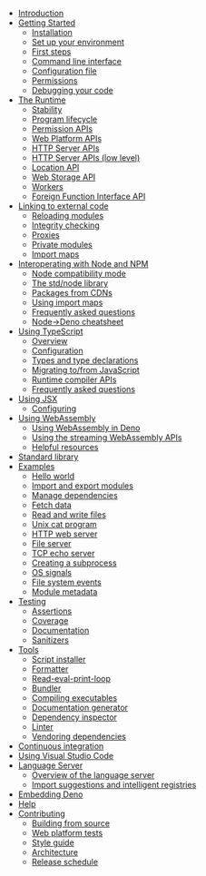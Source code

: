 * [Introduction][0]
* [Getting Started][1]
  * [Installation][2]
  * [Set up your environment][3]
  * [First steps][4]
  * [Command line interface][5]
  * [Configuration file][6]
  * [Permissions][7]
  * [Debugging your code][8]
* [The Runtime][9]
  * [Stability][10]
  * [Program lifecycle][11]
  * [Permission APIs][12]
  * [Web Platform APIs][13]
  * [HTTP Server APIs][14]
  * [HTTP Server APIs (low level)][15]
  * [Location API][16]
  * [Web Storage API][17]
  * [Workers][18]
  * [Foreign Function Interface API][19]
* [Linking to external code][20]
  * [Reloading modules][21]
  * [Integrity checking][22]
  * [Proxies][23]
  * [Private modules][24]
  * [Import maps][25]
* [Interoperating with Node and NPM][26]
  * [Node compatibility mode][27]
  * [The std/node library][28]
  * [Packages from CDNs][29]
  * [Using import maps][30]
  * [Frequently asked questions][31]
  * [Node->Deno cheatsheet][32]
* [Using TypeScript][33]
  * [Overview][34]
  * [Configuration][35]
  * [Types and type declarations][36]
  * [Migrating to/from JavaScript][37]
  * [Runtime compiler APIs][38]
  * [Frequently asked questions][39]
* [Using JSX][40]
  * [Configuring][41]
* [Using WebAssembly][42]
  * [Using WebAssembly in Deno][43]
  * [Using the streaming WebAssembly APIs][44]
  * [Helpful resources][45]
* [Standard library][46]
* [Examples][47]
  * [Hello world][48]
  * [Import and export modules][49]
  * [Manage dependencies][50]
  * [Fetch data][51]
  * [Read and write files][52]
  * [Unix cat program][53]
  * [HTTP web server][54]
  * [File server][55]
  * [TCP echo server][56]
  * [Creating a subprocess][57]
  * [OS signals][58]
  * [File system events][59]
  * [Module metadata][60]
* [Testing][61]
  * [Assertions][62]
  * [Coverage][63]
  * [Documentation][64]
  * [Sanitizers][65]
* [Tools][66]
  * [Script installer][67]
  * [Formatter][68]
  * [Read-eval-print-loop][69]
  * [Bundler][70]
  * [Compiling executables][71]
  * [Documentation generator][72]
  * [Dependency inspector][73]
  * [Linter][74]
  * [Vendoring dependencies][75]
* [Continuous integration][76]
* [Using Visual Studio Code][77]
* [Language Server][78]
  * [Overview of the language server][79]
  * [Import suggestions and intelligent registries][80]
* [Embedding Deno][81]
* [Help][82]
* [Contributing][83]
  * [Building from source][84]
  * [Web platform tests][85]
  * [Style guide][86]
  * [Architecture][87]
  * [Release schedule][88]

[0]: ?./introduction
[1]: ?./getting_started
[2]: ?./getting_started/installation
[3]: ?./getting_started/setup_your_environment
[4]: ?./getting_started/first_steps
[5]: ?./getting_started/command_line_interface
[6]: ?./getting_started/configuration_file
[7]: ?./getting_started/permissions
[8]: ?./getting_started/debugging_your_code
[9]: ?./runtime
[10]: ?./runtime/stability
[11]: ?./runtime/program_lifecycle
[12]: ?./runtime/permission_apis
[13]: ?./runtime/web_platform_apis
[14]: ?./runtime/http_server_apis
[15]: ?./runtime/http_server_apis_low_level
[16]: ?./runtime/location_api
[17]: ?./runtime/web_storage_api
[18]: ?./runtime/workers
[19]: ?./runtime/ffi_api
[20]: ?./linking_to_external_code
[21]: ?./linking_to_external_code/reloading_modules
[22]: ?./linking_to_external_code/integrity_checking
[23]: ?./linking_to_external_code/proxies
[24]: ?./linking_to_external_code/private
[25]: ?./linking_to_external_code/import_maps
[26]: ?./node
[27]: ?./node/compatibility_mode
[28]: ?./node/std_node
[29]: ?./node/cdns
[30]: ?./node/import_maps
[31]: ?./node/faqs
[32]: ?./node/cheatsheet
[33]: ?./typescript
[34]: ?./typescript/overview
[35]: ?./typescript/configuration
[36]: ?./typescript/types
[37]: ?./typescript/migration
[38]: ?./typescript/runtime
[39]: ?./typescript/faqs
[40]: ?./jsx_dom
[41]: ?./jsx_dom/jsx
[42]: ?./webassembly
[43]: ?./webassembly/using_wasm
[44]: ?./webassembly/using_streaming_wasm
[45]: ?./webassembly/wasm_resources
[46]: ?./standard_library
[47]: ?./examples
[48]: ?./examples/hello_world
[49]: ?./examples/import_export
[50]: ?./examples/manage_dependencies
[51]: ?./examples/fetch_data
[52]: ?./examples/read_write_files
[53]: ?./examples/unix_cat
[54]: ?./examples/http_server
[55]: ?./examples/file_server
[56]: ?./examples/tcp_echo
[57]: ?./examples/subprocess
[58]: ?./examples/os_signals
[59]: ?./examples/file_system_events
[60]: ?./examples/module_metadata
[61]: ?./testing
[62]: ?./testing/assertions
[63]: ?./testing/coverage
[64]: ?./testing/documentation
[65]: ?./testing/sanitizers
[66]: ?./tools
[67]: ?./tools/script_installer
[68]: ?./tools/formatter
[69]: ?./tools/repl
[70]: ?./tools/bundler
[71]: ?./tools/compiler
[72]: ?./tools/documentation_generator
[73]: ?./tools/dependency_inspector
[74]: ?./tools/linter
[75]: ?./tools/vendor
[76]: ?./continuous_integration
[77]: ?./vscode_deno
[78]: ?./language_server
[79]: ?./language_server/overview
[80]: ?./language_server/imports
[81]: ?./embedding_deno
[82]: ?./help
[83]: ?./contributing
[84]: ?./contributing/building_from_source
[85]: ?./contributing/web_platform_tests
[86]: ?./contributing/style_guide
[87]: ?./contributing/architecture
[88]: ?./contributing/release_schedule
